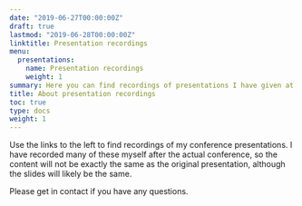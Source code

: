 ```yaml
---
date: "2019-06-27T00:00:00Z"
draft: true
lastmod: "2019-06-28T00:00:00Z"
linktitle: Presentation recordings
menu:
  presentations:
    name: Presentation recordings
    weight: 1
summary: Here you can find recordings of presentations I have given at conferences.
title: About presentation recordings
toc: true
type: docs
weight: 1
---
```


Use the links to the left to find recordings of my conference presentations. I have recorded many of these myself after the actual conference, so the content will not be exactly the same as the original presentation, although the slides will likely be the same. 

Please get in contact if you have any questions.
